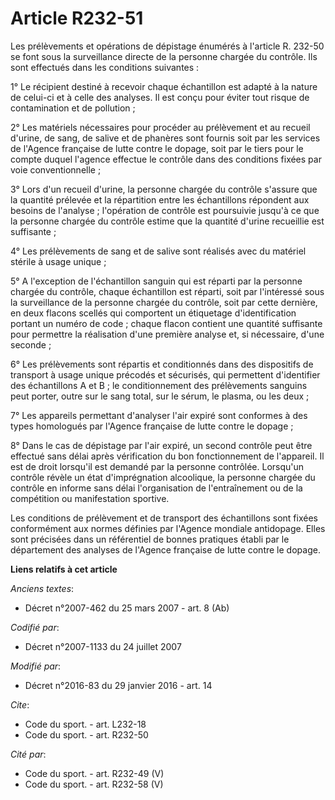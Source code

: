 # Article R232-51

Les prélèvements et opérations de dépistage énumérés à l'article R. 232-50 se font sous la surveillance directe de la
personne chargée du contrôle. Ils sont effectués dans les conditions suivantes :

1° Le récipient destiné à recevoir chaque échantillon est adapté à la nature de celui-ci et à celle des analyses. Il est
conçu pour éviter tout risque de contamination et de pollution ;

2° Les matériels nécessaires pour procéder au prélèvement et au recueil d'urine, de sang, de salive et de phanères sont
fournis soit par les services de l'Agence française de lutte contre le dopage, soit par le tiers pour le compte duquel
l'agence effectue le contrôle dans des conditions fixées par voie conventionnelle ;

3° Lors d'un recueil d'urine, la personne chargée du contrôle s'assure que la quantité prélevée et la répartition entre les
échantillons répondent aux besoins de l'analyse ; l'opération de contrôle est poursuivie jusqu'à ce que la personne chargée
du contrôle estime que la quantité d'urine recueillie est suffisante ;

4° Les prélèvements de sang et de salive sont réalisés avec du matériel stérile à usage unique ;

5° A l'exception de l'échantillon sanguin qui est réparti par la personne chargée du contrôle, chaque échantillon est
réparti, soit par l'intéressé sous la surveillance de la personne chargée du contrôle, soit par cette dernière, en deux
flacons scellés qui comportent un étiquetage d'identification portant un numéro de code ; chaque flacon contient une quantité
suffisante pour permettre la réalisation d'une première analyse et, si nécessaire, d'une seconde ;

6° Les prélèvements sont répartis et conditionnés dans des dispositifs de transport à usage unique précodés et sécurisés, qui
permettent d'identifier des échantillons A et B ; le conditionnement des prélèvements sanguins peut porter, outre sur le sang
total, sur le sérum, le plasma, ou les deux ;

7° Les appareils permettant d'analyser l'air expiré sont conformes à des types homologués par l'Agence française de lutte
contre le dopage ;

8° Dans le cas de dépistage par l'air expiré, un second contrôle peut être effectué sans délai après vérification du bon
fonctionnement de l'appareil. Il est de droit lorsqu'il est demandé par la personne contrôlée. Lorsqu'un contrôle révèle un
état d'imprégnation alcoolique, la personne chargée du contrôle en informe sans délai l'organisation de l'entraînement ou de
la compétition ou manifestation sportive.

Les conditions de prélèvement et de transport des échantillons sont fixées conformément aux normes définies par l'Agence
mondiale antidopage. Elles sont précisées dans un référentiel de bonnes pratiques établi par le département des analyses de
l'Agence française de lutte contre le dopage.

**Liens relatifs à cet article**

_Anciens textes_:

  - Décret n°2007-462 du 25 mars 2007 - art. 8 (Ab)

_Codifié par_:

  - Décret n°2007-1133 du 24 juillet 2007

_Modifié par_:

  - Décret n°2016-83 du 29 janvier 2016 - art. 14

_Cite_:

  - Code du sport. - art. L232-18
  - Code du sport. - art. R232-50

_Cité par_:

  - Code du sport. - art. R232-49 (V)
  - Code du sport. - art. R232-58 (V)
